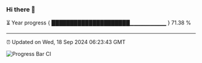### Hi there 👋

⏳ Year progress { █████████████████████▁▁▁▁▁▁▁▁▁ } 71.38 %

---

⏰ Updated on Wed, 18 Sep 2024 06:23:43 GMT

![Progress Bar CI](https://github.com/liununu/liununu/workflows/Progress%20Bar%20CI/badge.svg)
